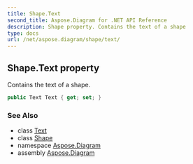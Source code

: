 ```yaml
---
title: Shape.Text
second_title: Aspose.Diagram for .NET API Reference
description: Shape property. Contains the text of a shape
type: docs
url: /net/aspose.diagram/shape/text/
---
```

## Shape.Text property

Contains the text of a shape.

```csharp
public Text Text { get; set; }
```

### See Also

* class [Text](../../text/)
* class [Shape](../)
* namespace [Aspose.Diagram](../../shape/)
* assembly [Aspose.Diagram](../../../)


